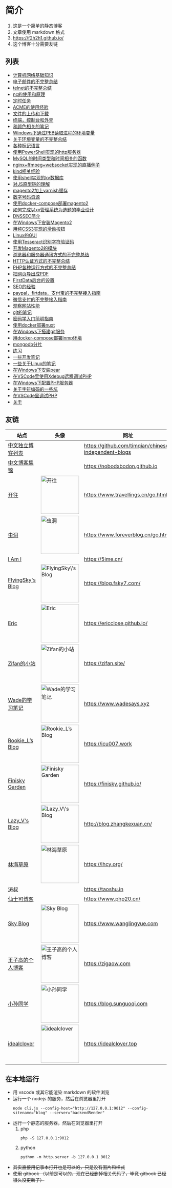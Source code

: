简介
================================

1. 这是一个简单的静态博客
2. 文章使用 markdown 格式
3. https://f2h2h1.github.io/
4. 这个博客十分需要友链

## 列表

<!-- articleList -->
- [计算机网络基础知识](/article/计算机网络基础知识.md)
- [电子邮件的不完整总结](/article/电子邮件的不完整总结.md)
- [telnet的不完整总结](/article/telnet的不完整总结.md)
- [nc的使用和原理](/article/nc的使用和原理.md)
- [定时任务](/article/定时任务.md)
- [ACME的使用经验](/article/ACME的使用经验.md)
- [文件的上传和下载](/article/文件的上传和下载.md)
- [终端，控制台和外壳](/article/终端，控制台和外壳.md)
- [和颜色相关的笔记](/article/和颜色相关的笔记.md)
- [Windows下通过PEB读取进程的环境变量](/article/Windows下通过PEB读取进程的环境变量.md)
- [关于环境变量的不完整总结](/article/关于环境变量的不完整总结.md)
- [各种标记语言](/article/各种标记语言.md)
- [使用PowerShell实现的http服务器](/article/使用PowerShell实现的http服务器.md)
- [MySQL的时间类型和时间相关的函数](/article/MySQL的时间类型和时间相关的函数.md)
- [nginx+ffmpeg+websocket实现的直播例子](/article/nginx+ffmpeg+websocket实现的直播例子.md)
- [kind相关经验](/article/kind相关经验.md)
- [使用shell实现的kv数据库](/article/使用shell实现的kv数据库.md)
- [对JS原型链的理解](/article/对JS原型链的理解.md)
- [magento2加上varnish缓存](/article/magento2加上varnish缓存.md)
- [数字号码资源](/article/数字号码资源.md)
- [使用docker-compose部署magento2](/article/使用docker-compose部署magento2.md)
- [如何完成以xx管理系统为选题的毕业设计](/article/如何完成以xx管理系统为选题的毕业设计.md)
- [DNSSEC简介](/article/DNSSEC简介.md)
- [在Windows下安装Magento2](/article/在Windows下安装Magento2.md)
- [用纯CSS3实现的滑动按钮](/article/用纯CSS3实现的滑动按钮.md)
- [Linux的GUI](/article/Linux的GUI.md)
- [使用Tesseract识别字符验证码](/article/使用Tesseract识别字符验证码.md)
- [开发Magento2的模块](/article/开发Magento2的模块.md)
- [浏览器和服务器通讯方式的不完整总结](/article/浏览器和服务器通讯方式的不完整总结.md)
- [HTTP认证方式的不完整总结](/article/HTTP认证方式的不完整总结.md)
- [PHP各种运行方式的不完整总结](/article/PHP各种运行方式的不完整总结.md)
- [把网页导出成PDF](/article/把网页导出成PDF.md)
- [FirstData后台的设置](/article/FirstData后台的设置.md)
- [SEO的经验](/article/SEO的经验.md)
- [paypal，firtdata，支付宝的不完整接入指南](/article/paypal，firtdata，支付宝的不完整接入指南.md)
- [微信支付的不完整接入指南](/article/微信支付的不完整接入指南.md)
- [观察网站性能](/article/观察网站性能.md)
- [git的笔记](/article/git的笔记.md)
- [密码学入门简明指南](/article/密码学入门简明指南.md)
- [使用docker部署nuxt](/article/使用docker部署nuxt.md)
- [在Windows下搭建git服务](/article/在Windows下搭建git服务.md)
- [用docker-compose部署lnmp环境](/article/用docker-compose部署lnmp环境.md)
- [mongodb分片](/article/mongodb分片.md)
- [练习](/article/练习.md)
- [一些开发笔记](/article/一些开发笔记.md)
- [一些关于Linux的笔记](/article/一些关于Linux的笔记.md)
- [在Windows下安装pear](/article/在Windows下安装pear.md)
- [在VSCode里使用Xdebug远程调试PHP](/article/在VSCode里使用Xdebug远程调试PHP.md)
- [在Windows下配置PHP服务器](/article/在Windows下配置PHP服务器.md)
- [关于字符编码的一些坑](/article/关于字符编码的一些坑.md)
- [在VSCode里调试PHP](/article/在VSCode里调试PHP.md)
- [关于](/article/关于.md)
<!-- articleList -->

## 友链

<!-- exchangeList -->
|站点|头像|网址|描述|
|-|-|-|-|
|[中文独立博客列表](https://github.com/timqian/chinese-independent-blogs)||https://github.com/timqian/chinese-independent-blogs||
|[中文博客集锦](https://nobodxbodon.github.io)||https://nobodxbodon.github.io||
|[开往](https://www.travellings.cn/go.html)|<img alt="开往" src="https://www.travellings.cn/assets/logo.svg" width="119" />|https://www.travellings.cn/go.html|开往-友链接力|
|[虫洞](https://www.foreverblog.cn/go.html)|<img alt="虫洞" src="https://img.foreverblog.cn/logo_en_default.png" width="119" />|https://www.foreverblog.cn/go.html|穿梭虫洞-随机访问十年之约友链博客|
|[I Am I](https://5ime.cn/)||https://5ime.cn/||
|[FlyingSky's Blog](https://blog.fsky7.com/)|<img alt="FlyingSky\'s Blog" src="https://static.fsky7.com/images/9c1d35960f638f3f34fcae0c2d8e9da1.jpg" width="119" />|https://blog.fsky7.com/|回忆化成一场长的梦。|
|[Eric](https://ericclose.github.io/)|<img alt="Eric" src="https://cdn.jsdelivr.net/gh/ericclose/cdn-assets/img/avatar.jpeg" width="119" />|https://ericclose.github.io/|To be completed...|
|[Zifan的小站](https://zifan.site/)|<img alt="Zifan的小站" src="https://zifan.site/img/py.PNG" width="119" />|https://zifan.site/|个人编程技术学习与分享|
|[Wade的学习笔记](https://www.wadesays.xyz)|<img alt="Wade的学习笔记" src="https://www.wadesays.xyz/wp-content/uploads/avatar.png" width="119" />|https://www.wadesays.xyz|什么都不会的初始化站长，分享一些学习到的技能。|
|[Rookie_L’s Blog](https://icu007.work)|<img alt="Rookie_L’s Blog" src="https://icu007.work/wp-content/uploads/2022/03/head-1.jpeg" width="119" />|https://icu007.work|记录我的日常生活&学习笔记|
|[Finisky Garden](https://finisky.github.io/)|<img alt="Finisky Garden" src="https://finisky.github.io/images/avatar.png" width="119" />|https://finisky.github.io/|Easy doesn’t enter into grown-up life.|
|[Lazy_V's Blog](http://blog.zhangkexuan.cn/)|<img alt="Lazy_V\'s Blog" src="http://blog.zhangkexuan.cn/favicon.png" width="119" />|http://blog.zhangkexuan.cn/|TALK IS CHEAP, SHOW ME THE CODE.|
|[林海草原](https://lhcy.org/)|<img alt="林海草原" src="https://gravatar.loli.net/avatar/8391fb097fff7eec5ff0a8877b94967b" width="119" />|https://lhcy.org/|愿我经历的苦难你不要经历，愿我已有的幸福你触手可及|
|[涛叔](https://taoshu.in)||https://taoshu.in||
|[仙士可博客](https://www.php20.cn/)||https://www.php20.cn/||
|[Sky Blog](https://www.wanglingyue.com)|<img alt="Sky Blog" src="https://cdn.wanglingyue.com/me-1.jpg" width="119" />|https://www.wanglingyue.com|Sky Blog，技术博客|
|[王子高的个人博客](https://zigaow.com)|<img alt="王子高的个人博客" src="https://zigao.wang/photo.png" width="119" />|https://zigaow.com|与时俱进，创未来。|
|[小孙同学](https://blog.sunguoqi.com)|<img alt="小孙同学" src="https://blog.sunguoqi.com/images/avatar.jpg" width="119" />|https://blog.sunguoqi.com|路虽远行则将至，事虽难做则必成！|
|[idealclover](https://idealclover.top)|<img alt="idealclover" src="https://image.idealclover.cn/blog/assets/icon.png" width="119" />|https://idealclover.top|Stay simple, stay naive.|
<!-- exchangeList -->

<!--
曾经添加过友链的
https://funix.cn/
https://qq52o.me/
https://www.emin.ink/
https://blog.imyan.ren/
https://tumutanzi.com/
https://blog.ihomura.cn/
https://blog.roco.work/
https://www.liuxinggang.com/
https://hugo.bnblogs.cc/
-->

## 在本地运行

- 用 vscode 或其它能渲染 markdown 的软件浏览
- 运行一个 nodejs 的服务，然后在浏览器里打开
    ```
    node cli.js --config-host="http://127.0.0.1:9012" --config-sitename="blog" --server="backendRender"
    ```
- 运行一个静态的服务器，然后在浏览器里打开
    1. php
        ```
        php -S 127.0.0.1:9012
        ```
    1. python
        ```
        python -m http.server -b 127.0.0.1 9012
        ```
- ~~其实直接用记事本打开也是可以的，只是没有图片和样式~~
- ~~使用 gitbook （以前是可以的，现在已经删掉相关代码了，毕竟 gitbook 已经很久没更新了）~~
